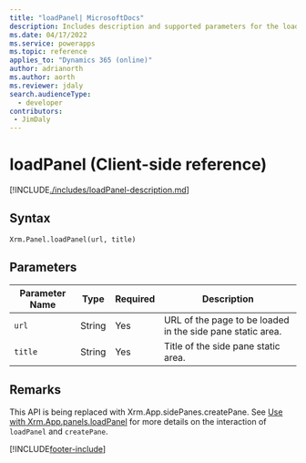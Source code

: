 ```yaml
---
title: "loadPanel| MicrosoftDocs"
description: Includes description and supported parameters for the loadPanel method.
ms.date: 04/17/2022
ms.service: powerapps
ms.topic: reference
applies_to: "Dynamics 365 (online)"
author: adrianorth
ms.author: aorth
ms.reviewer: jdaly
search.audienceType: 
  - developer
contributors:
 - JimDaly
---
```

# loadPanel (Client-side reference)

[!INCLUDE[./includes/loadPanel-description.md](./includes/loadPanel-description.md)]


## Syntax

`Xrm.Panel.loadPanel(url, title)`

## Parameters

| Parameter Name        | Type           | Required  |Description  |
| ------------- |-------------| -----|-----|
|`url` |String | Yes|URL of the page to be loaded in the side pane static area.|
|`title` |String | Yes|Title of the side pane static area. |


## Remarks

This API is being replaced with Xrm.App.sidePanes.createPane.  See [Use with Xrm.App.panels.loadPanel](../../create-app-side-panes.md#use-with-xrmapppanelsloadpanel) for more details on the interaction of `loadPanel` and `createPane`.

[!INCLUDE[footer-include](../../../../../includes/footer-banner.md)]
